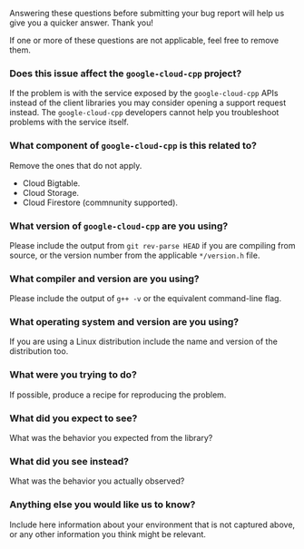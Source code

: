 Answering these questions before submitting your bug report will help us give
you a quicker answer.  Thank you!

If one or more of these questions are not applicable, feel free to remove them.

### Does this issue affect the `google-cloud-cpp` project?

If the problem is with the service exposed by the `google-cloud-cpp` APIs
instead of the client libraries you may consider opening a support request
instead.  The `google-cloud-cpp` developers cannot help you troubleshoot
problems with the service itself.

### What component of `google-cloud-cpp` is this related to?

Remove the ones that do not apply.

- Cloud Bigtable.
- Cloud Storage.
- Cloud Firestore (commnunity supported).

### What version of `google-cloud-cpp` are you using?

Please include the output from `git rev-parse HEAD` if you are compiling from
source, or the version number from the applicable `*/version.h` file.

### What compiler and version are you using?

Please include the output of `g++ -v` or the equivalent command-line flag.

### What operating system and version are you using?

If you are using a Linux distribution include the name and version of the
distribution too.

### What were you trying to do?

If possible, produce a recipe for reproducing the problem.

### What did you expect to see?

What was the behavior you expected from the library?

### What did you see instead?

What was the behavior you actually observed?

### Anything else you would like us to know?

Include here information about your environment that is not captured above, or
any other information you think might be relevant.
